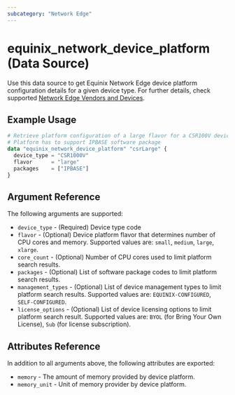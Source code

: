 ```yaml
---
subcategory: "Network Edge"
---
```


# equinix_network_device_platform (Data Source)

Use this data source to get Equinix Network Edge device platform configuration details for a given device type. For further details, check supported [Network Edge Vendors and Devices](https://docs.equinix.com/en-us/Content/Interconnection/NE/user-guide/NE-vendors-devices.htm).

## Example Usage

```terraform
# Retrieve platform configuration of a large flavor for a CSR100V device type
# Platform has to support IPBASE software package
data "equinix_network_device_platform" "csrLarge" {
  device_type = "CSR1000V"
  flavor      = "large"
  packages    = ["IPBASE"]
}
```

## Argument Reference

The following arguments are supported:

* `device_type` - (Required) Device type code
* `flavor` - (Optional) Device platform flavor that determines number of CPU cores and memory. Supported values are: `small`, `medium`, `large`, `xlarge`.
* `core_count` - (Optional) Number of CPU cores used to limit platform search results.
* `packages` - (Optional) List of software package codes to limit platform search results.
* `management_types` - (Optional) List of device management types to limit platform search results. Supported values are: `EQUINIX-CONFIGURED`, `SELF-CONFIGURED`.
* `license_options` - (Optional) List of device licensing options to limit platform search result. Supported values are: `BYOL` (for Bring Your Own License), `Sub` (for license subscription).

## Attributes Reference

In addition to all arguments above, the following attributes are exported:

* `memory` - The amount of memory provided by device platform.
* `memory_unit` - Unit of memory provider by device platform.
